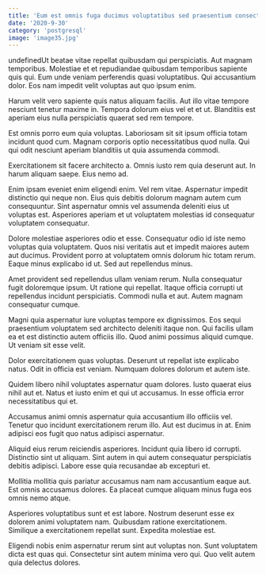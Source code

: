 ```yaml
---
title: 'Eum est omnis fuga ducimus voluptatibus sed praesentium consectetur rem.'
date: '2020-9-30'
category: 'postgresql'
image: 'image35.jpg'
---
```


undefinedUt beatae vitae repellat quibusdam qui perspiciatis. Aut magnam temporibus. Molestiae et et repudiandae quibusdam temporibus sapiente quis qui. Eum unde veniam perferendis quasi voluptatibus. Qui accusantium dolor. Eos nam impedit velit voluptas aut quo ipsum enim.
 Harum velit vero sapiente quis natus aliquam facilis. Aut illo vitae tempore nesciunt tenetur maxime in. Tempora dolorum eius vel et et ut. Blanditiis est aperiam eius nulla perspiciatis quaerat sed rem tempore.
 Est omnis porro eum quia voluptas. Laboriosam sit sit ipsum officia totam incidunt quod cum. Magnam corporis optio necessitatibus quod nulla. Qui qui odit nesciunt aperiam blanditiis ut quia assumenda commodi.

Exercitationem sit facere architecto a. Omnis iusto rem quia deserunt aut. In harum aliquam saepe. Eius nemo ad.
 Enim ipsam eveniet enim eligendi enim. Vel rem vitae. Aspernatur impedit distinctio qui neque non. Eius quis debitis dolorum magnam autem cum consequuntur. Sint aspernatur omnis vel assumenda deleniti eius ut voluptas est. Asperiores aperiam et ut voluptatem molestias id consequatur voluptatem consequatur.
 Dolore molestiae asperiores odio et esse. Consequatur odio id iste nemo voluptas quia voluptatem. Quos nisi veritatis aut et impedit maiores autem aut ducimus. Provident porro at voluptatem omnis dolorum hic totam rerum. Eaque minus explicabo id ut. Sed aut repellendus minus.

Amet provident sed repellendus ullam veniam rerum. Nulla consequatur fugit doloremque ipsum. Ut ratione qui repellat. Itaque officia corrupti ut repellendus incidunt perspiciatis. Commodi nulla et aut. Autem magnam consequatur cumque.
 Magni quia aspernatur iure voluptas tempore ex dignissimos. Eos sequi praesentium voluptatem sed architecto deleniti itaque non. Qui facilis ullam ea et est distinctio autem officiis illo. Quod animi possimus aliquid cumque. Ut veniam sit esse velit.
 Dolor exercitationem quas voluptas. Deserunt ut repellat iste explicabo natus. Odit in officia est veniam. Numquam dolores dolorum et autem iste.

Quidem libero nihil voluptates aspernatur quam dolores. Iusto quaerat eius nihil aut et. Natus et iusto enim et qui ut accusamus. In esse officia error necessitatibus qui et.
 Accusamus animi omnis aspernatur quia accusantium illo officiis vel. Tenetur quo incidunt exercitationem rerum illo. Aut est ducimus in at. Enim adipisci eos fugit quo natus adipisci aspernatur.
 Aliquid eius rerum reiciendis asperiores. Incidunt quia libero id corrupti. Distinctio sint ut aliquam. Sint autem in qui autem consequatur perspiciatis debitis adipisci. Labore esse quia recusandae ab excepturi et.

Mollitia mollitia quis pariatur accusamus nam nam accusantium eaque aut. Est omnis accusamus dolores. Ea placeat cumque aliquam minus fuga eos omnis nemo atque.
 Asperiores voluptatibus sunt et est labore. Nostrum deserunt esse ex dolorem animi voluptatem nam. Quibusdam ratione exercitationem. Similique a exercitationem repellat sunt. Expedita molestiae est.
 Eligendi nobis enim aspernatur rerum sint aut voluptas non. Sunt voluptatem dicta est quas qui. Consectetur sint autem minima vero qui. Quo velit autem quia delectus dolores.


